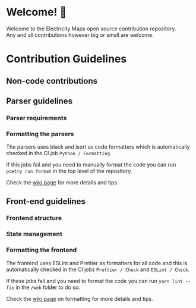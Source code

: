# Welcome! 🎉

Welcome to the Electricity Maps open source contribution repository. </br>
Any and all contributions however big or small are welcome.

# Contribution Guidelines

## Non-code contributions

## Parser guidelines

### Parser requirements

### Formatting the parsers

The parsers uses black and isort as code formatters which is automatically checked in the CI job `Python / Formatting`.

If this jobs fail and you need to manually format the code you can run `poetry run format` in the top level of the repository.

Check the [wiki page](https://github.com/electricitymaps/electricitymaps-contrib/wiki/Format-your-code-contribution#python-code-formatting) for more details and tips.

## Front-end guidelines

### Frontend structure

### State management

### Formatting the frontend

The frontend uses ESLint and Prettier as formatters for all code and this is automatically checked in the CI jobs `Prettier / Check` and `ESLint / Check`.

If these jobs fail and you need to format the code you can run `yarn lint --fix` in the `/web` folder to do so.

Check the [wiki page](https://github.com/electricitymaps/electricitymaps-contrib/wiki/Format-your-code-contribution#js-code-formatting) on formatting for more details and tips.
